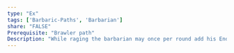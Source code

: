 ```yaml
---
type: "Ex"
tags: ['Barbaric-Paths', 'Barbarian']
share: "FALSE"
Prerequisite: "Brawler path"
Description: "While raging the barbarian may once per round add his Endurance modifier to a single unarmed strike, or to the damage of his unarmed strike when maintaining a grapple.<br><br>In addition the barbarian is treated as a size category larger for the purposes of determining his MSB and saves for grapple maneuvers."
---
```

